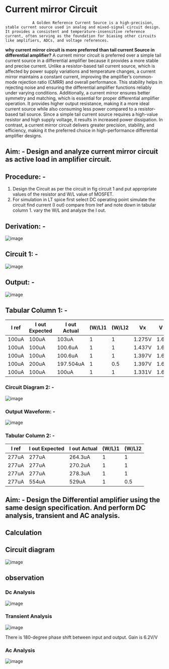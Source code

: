 # Current mirror Circuit
                A Golden Reference Current Source is a high-precision, stable current source used in analog and mixed-signal circuit design. It provides a consistent and temperature-insensitive reference current, often serving as the foundation for biasing other circuits like amplifiers, ADCs, and voltage references.
**why current mirror circuit is more preferred than tail current Source in differential amplifier?**
           A current mirror circuit is preferred over a simple tail current source in a differential amplifier because it provides a more stable and precise current. Unlike a resistor-based tail current source, which is affected by power supply variations and temperature changes, a current mirror maintains a constant current, improving the amplifier’s common-mode rejection ratio (CMRR) and overall performance. This stability helps in rejecting noise and ensuring the differential amplifier functions reliably under varying conditions.
             Additionally, a current mirror ensures better symmetry and matching, which is essential for proper differential amplifier operation. It provides higher output resistance, making it a more ideal current source while also consuming less power compared to a resistor-based tail source. Since a simple tail current source requires a high-value resistor and high supply voltage, it results in increased power dissipation. In contrast, a current mirror circuit delivers greater precision, stability, and efficiency, making it the preferred choice in high-performance differential amplifier designs.
## Aim: - Design and analyze current mirror circuit as active load in amplifier circuit.
## Procedure: -
1.	Design the Circuit as per the circuit in fig circuit 1 and put appropriate values of the resistor and W/L value of MOSFET.
2.	For simulation in LT spice first select DC operating point simulate the circuit find current (I out) compare from Iref and note down in tabular column 1. vary the W/L and analyze the I out.
## Derivation: -
![image](https://github.com/user-attachments/assets/c9d3eb17-7d82-417f-831f-709706f4e32c)
## Circuit 1: -
![image](https://github.com/user-attachments/assets/e5464bbd-930b-429b-8283-693223456057)
## Output: -
![image](https://github.com/user-attachments/assets/5cce9cfa-6a2f-480b-9f8a-aeec4b0675aa)
## Tabular Column 1: -
| I ref  | I out Expected | I out Actual | (W/L)1 | (W/L)2 | Vx     | V out  |
|--------|---------------|--------------|--------|--------|--------|--------|
| 100uA  | 100uA         | 103uA        | 1      | 1      | 1.275V | 1.696V |
| 100uA  | 100uA         | 100.6uA      | 1      | 1      | 1.437V | 1.699V |
| 100uA  | 100uA         | 100.6uA      | 1      | 1      | 1.397V | 1.699V |
| 100uA  | 200uA         | 197.504uA    | 1      | 0.5    | 1.397V | 1.602V |
| 100uA  | 100uA         | 100uA        | 1      | 1      | 1.331V | 1.669V |

### Circuit Diagram 2: -
![image](https://github.com/user-attachments/assets/7ed7fef4-7280-4aaf-acd5-7ee158f5bfce)
### Output Waveform: -
![image](https://github.com/user-attachments/assets/4025eecb-c792-458c-a830-4d6a946fc0cf)
### Tabular Column 2: -
| I ref  | I out Expected | I out Actual | (W/L)1 | (W/L)2 |
|--------|---------------|--------------|--------|--------|
| 277uA  | 277uA         | 264.3uA      | 1      | 1      |
| 277uA  | 277uA         | 270.2uA      | 1      | 1      |
| 277uA  | 277uA         | 278.3uA      | 1      | 1      |
| 277uA  | 554uA         | 529uA        | 1      | 0.5    |

## Aim: - Design the Differential amplifier using the same design specification. And perform DC analysis, transient and AC analysis.
## Calculation
## Circuit diagram
![image](https://github.com/user-attachments/assets/05fb6c88-76e2-4079-bde0-fa3caeccf51c)

## observation
### Dc Analysis
![image](https://github.com/user-attachments/assets/40980397-119a-49c5-81fd-02ae5332172e)
### Transient Analysis
![image](https://github.com/user-attachments/assets/d4fd9aac-b642-4017-8938-88d455c8d273)

There is 180-degree phase shift between input and output. 
Gain is 6.2V/V

### Ac Analysis
![image](https://github.com/user-attachments/assets/8d5ea834-e7c7-47c1-a1ee-bd811c444258)


